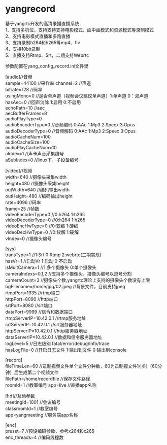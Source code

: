 # yangrecord
基于yangrtc开发的高清录播直播系统  
1、支持多机位，支持支持支持电影模式、画中画模式和资源模式等录制模式  
2、支持电影模式直播和多路直播  
3、支持录制h264和h265等mp4、flv  
4、支持10bit录制  
5、直播支持Rtmp、Srt，二期支持Webrtc  

参数配置在yang_config_record.ini文件里
 
[audio]//音频  
sample=44100  //采样率
channel=2     //声道  
bitrate=128  //码率  
usingMono=0 //是否单声道（视频会议建议单声道）1:单声道 0：双声道  
hasAec=0    //回声消除 1:启用 0:不启用  
echoPath=10 //aec   
aecBufferFrames=8   
audioPlayType=0  
audioEncoderType=0 //音频编码 0:AAc 1:Mp3 2:Speex 3:Opus    
audioDecoderType=0 //音频解码 0:AAc 1:Mp3 2:Speex 3:Opus  
audioCacheNum=100  
audioCacheSize=100  
audioPlayCacheNum=10  
aIndex=1  //声卡声音采集编号  
aSubIndex=0 //linux下，子设备编号  


[video]//视频  
width=640  //摄像头采集width  
height=480  //摄像头采集height  
outWidth=640 //编码输出width  
outHeight=480 //编码输出height  
rate=4096  //码率  
frame=25  //帧数  
videoEncoderType=0 //0:h264 1:h265  
videoDecoderType=0 //0:h264 1:h265   
videoEncHwType=0   //0:软编 1:硬编  
videoDecHwType=0  //0:软解 1:硬解  
vIndex=0        //摄像头编号  

[sys]  
transType=1 //1:Srt 0:Rtmp 2:webrtc(二期实现)  
hasVr=1 //启动Vr 1:启动 0:不启动  
isMultCamera=1 //1:多个摄像头 0:单个摄像头  
cameraIndexs=0,1,2 //支持多个摄像头，摄像头编号以逗号分割  
cameraCount=3 //摄像头个数,yangrtc理论上支持的摄像头个数没有上限  
bgFilename=/home/jpg/02.jpeg //背景文件，目前支持jpeg  
rtmpPort=1935   //rtmp端口  
httpPort=8090   //http端口  
srtPort=8080    //srt端口  
dataPort=9999   //信令和数据端口  
rtmpServerIP=10.42.0.1  //rtmp服务地址  
srtServerIP=10.42.0.1   //srt服务器地址  
httpServerIP=10.42.0.1   //http服务器地址  
dataServerIP=10.42.0.1    //数据和信令服务器地址  
logLevel=5  //日志级别 fatal/error/debug/info/trace  
hasLogFile=0  //开启日志文件 1:输出到文件 0:输出到console  

[record]  
fileTimeLen=60  //录制视频文件单个文件分钟数，60为录制视文件1小时（60分钟）后生成第二个视频文件  
filePath=/home/recordfile  //保存文件路径  
roomId=1  //教室编号
app=live //直播app名称
  
[hd]//互动参数  
meetingId=1001 //会议编号  
classroomId=1 //教室编号  
app=yangmeeting //服务端app名称   

[enc]  
preset=7  //预设编码参数，参考x264和x265  
enc_threads=4 //编码线程数  
